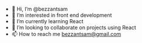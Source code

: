 - 👋 Hi, I’m @bezzantsam
- 👀 I’m interested in front end development
- 🌱 I’m currently learning React
- 💞️ I’m looking to collaborate on projects using React
- 📫 How to reach me bezzantsam@gmail.com 

<!---
bezzantsam/bezzantsam is a ✨ special ✨ repository because its `README.md` (this file) appears on your GitHub profile.
You can click the Preview link to take a look at your changes.
--->
